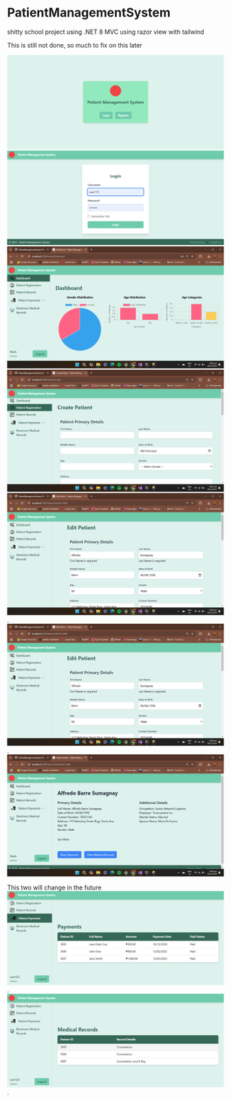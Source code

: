 # PatientManagementSystem
shitty school project using .NET 8 MVC using razor view with tailwind

This is still not done, so much to fix on this later

![Home ](https://github.com/max31337/PatientManagementSystem/blob/main/projimg/home.png?raw=true)
![Login Page](https://github.com/max31337/PatientManagementSystem/blob/main/projimg/login.png?raw=true)
![Dashboard](https://github.com/max31337/PatientManagementSystem/blob/main/projimg/dashboard.png?raw=true)
![Add Patient](https://github.com/max31337/PatientManagementSystem/blob/main/projimg/createpatient.png?raw=true)
![Edit Patient](https://github.com/max31337/PatientManagementSystem/blob/main/projimg/editpatient.png?raw=true).
![Patient Details](https://github.com/max31337/PatientManagementSystem/blob/main/projimg/editpatient.png?raw=true).
![Patient Records](https://github.com/max31337/PatientManagementSystem/blob/main/projimg/patientdetails.png?raw=true)

This two will change in the future
![Payment](https://github.com/max31337/PatientManagementSystem/blob/main/projimg/payments.png?raw=true).
![EMR](https://github.com/max31337/PatientManagementSystem/blob/main/projimg/emr.png?raw=true).
